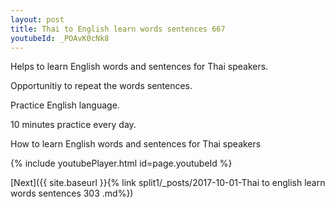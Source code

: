 ```yaml
---
layout: post
title: Thai to English learn words sentences 667 
youtubeId: _POAvK0cNk8
---
```

 
 
Helps to learn English words and sentences for Thai speakers.

Opportunitiy to repeat the words sentences. 

Practice English language. 
 
10 minutes practice every day. 
 
How to learn English words and sentences for Thai speakers 
 
{% include youtubePlayer.html id=page.youtubeId %}
 
 
[Next]({{ site.baseurl }}{% link  split1/_posts/2017-10-01-Thai to english learn words sentences 303 .md%})
 
